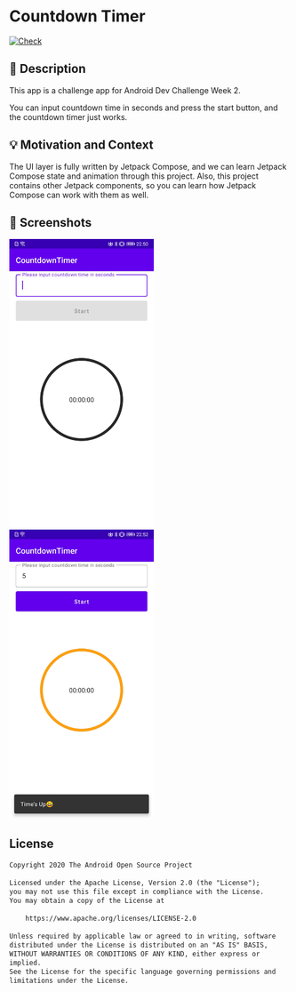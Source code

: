 # Countdown Timer
[![Check](https://github.com/ijays7/ComposeCountdownTimerChallenge/actions/workflows/Check.yaml/badge.svg)](https://github.com/ijays7/ComposeCountdownTimerChallenge/actions/workflows/Check.yaml)


## :scroll: Description

This app is a challenge app for Android Dev Challenge Week 2.

You can input countdown time in seconds and press the start button, and the countdown timer just works.


## :bulb: Motivation and Context

<!--- Optionally point readers to interesting parts of your submission. -->
<!--- What are you especially proud of? -->

The UI layer is fully written by Jetpack Compose, and we can learn Jetpack Compose state and animation through this project. Also, this project contains other Jetpack components, so you can learn how Jetpack Compose can work with them as well.


## :camera_flash: Screenshots



<img src="/results/screenshot_1.png" width="260">&emsp;<img src="/results/screenshot_2.png" width="260">

## License

```
Copyright 2020 The Android Open Source Project

Licensed under the Apache License, Version 2.0 (the "License");
you may not use this file except in compliance with the License.
You may obtain a copy of the License at

    https://www.apache.org/licenses/LICENSE-2.0

Unless required by applicable law or agreed to in writing, software
distributed under the License is distributed on an "AS IS" BASIS,
WITHOUT WARRANTIES OR CONDITIONS OF ANY KIND, either express or implied.
See the License for the specific language governing permissions and
limitations under the License.
```
